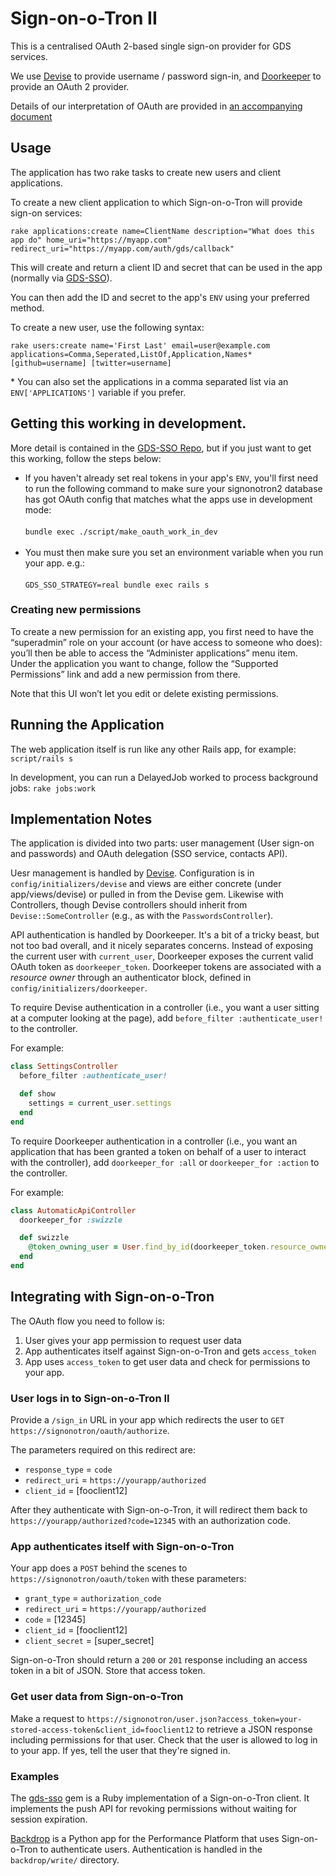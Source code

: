# Sign-on-o-Tron II

This is a centralised OAuth 2-based single sign-on provider for GDS services.

We use [Devise](https://github.com/plataformatec/devise) to provide username / password sign-in, and [Doorkeeper](https://github.com/applicake/doorkeeper/) to provide an OAuth 2 provider.

Details of our interpretation of OAuth are provided in [an accompanying document](doc/oauth.md)

## Usage

The application has two rake tasks to create new users and client applications.

To create a new client application to which Sign-on-o-Tron will provide sign-on services:

`rake applications:create name=ClientName description="What does this app do" home_uri="https://myapp.com" redirect_uri="https://myapp.com/auth/gds/callback"`

This will create and return a client ID and secret that can be used in the app (normally via [GDS-SSO](http://github.com/alphagov/gds-sso)).

You can then add the ID and secret to the app's `ENV` using your preferred method.

To create a new user, use the following syntax:

`rake users:create name='First Last' email=user@example.com applications=Comma,Seperated,ListOf,Application,Names* [github=username] [twitter=username]`

\* You can also set the applications in a comma separated list via an `ENV['APPLICATIONS']` variable if you prefer.

## Getting this working in development.

More detail is contained in the [GDS-SSO Repo](https://github.com/alphagov/gds-sso#use-in-development-mode), but if you just want to get this working, follow the steps below:

* If you haven't already set real tokens in your app's `ENV`, you'll first need to run the following command to make sure your signonotron2 database has got OAuth config that matches what the apps use in development mode: <br /><br />`bundle exec ./script/make_oauth_work_in_dev`<br /><br />
* You must then make sure you set an environment variable when you run your app. e.g.: <br /><br />`GDS_SSO_STRATEGY=real bundle exec rails s`

### Creating new permissions

To create a new permission for an existing app, you first need to have the “superadmin” role on your account (or have access to someone who does): you’ll then be able to access the “Administer applications” menu item. Under the application you want to change, follow the “Supported Permissions” link and add a new permission from there.

Note that this UI won’t let you edit or delete existing permissions.


## Running the Application

The web application itself is run like any other Rails app, for example:
`script/rails s`

In development, you can run a DelayedJob worked to process background jobs:
`rake jobs:work`


## Implementation Notes

The application is divided into two parts: user management (User sign-on and passwords) and OAuth delegation (SSO service, contacts API).

Uesr management is handled by [Devise](https://github.com/plataformatec/devise). Configuration is in `config/initializers/devise` and views are either concrete (under app/views/devise) or pulled in from the Devise gem. Likewise with Controllers, though Devise controllers should inherit from `Devise::SomeController` (e.g., as with the `PasswordsController`).

API authentication is handled by Doorkeeper. It's a bit of a tricky beast, but not too bad overall, and it nicely separates concerns. Instead of exposing the current user with `current_user`, Doorkeeper exposes the current valid OAuth token as `doorkeeper_token`. Doorkeeper tokens are associated with a *resource owner* through an authenticator block, defined in `config/initializers/doorkeeper`.

To require Devise authentication in a controller (i.e., you want a user sitting at a computer looking at the page), add `before_filter :authenticate_user!` to the controller.

For example:

```ruby
class SettingsController
  before_filter :authenticate_user!

  def show
    settings = current_user.settings
  end
end
```

To require Doorkeeper authentication in a controller (i.e., you want an application that has been granted a token on behalf of a user to interact with the controller), add `doorkeeper_for :all` or `doorkeeper_for :action` to the controller.

For example:

```ruby
class AutomaticApiController
  doorkeeper_for :swizzle

  def swizzle
    @token_owning_user = User.find_by_id(doorkeeper_token.resource_owner_id)
  end
end
```

## Integrating with Sign-on-o-Tron

The OAuth flow you need to follow is:

1. User gives your app permission to request user data
2. App authenticates itself against Sign-on-o-Tron and gets `access_token`
3. App uses `access_token` to get user data and check for permissions to your app.

### User logs in to Sign-on-o-Tron II

Provide a `/sign_in` URL in your app which redirects the user to
`GET https://signonotron/oauth/authorize`.

The parameters required on this redirect are:

* `response_type` = `code`
* `redirect_uri` = `https://yourapp/authorized`
* `client_id` = [fooclient12]

After they authenticate with Sign-on-o-Tron, it will redirect them back
to `https://yourapp/authorized?code=12345` with an authorization
code.

### App authenticates itself with Sign-on-o-Tron

Your app does a `POST` behind the scenes to `https://signonotron/oauth/token`
with these parameters:

* `grant_type` = `authorization_code`
* `redirect_uri` = `https://yourapp/authorized`
* `code` = [12345]
* `client_id` = [fooclient12]
* `client_secret` = [super_secret]

Sign-on-o-Tron should return a `200` or `201` response including an access token
in a bit of JSON. Store that access token.

### Get user data from Sign-on-o-Tron

Make a request to `https://signonotron/user.json?access_token=your-stored-access-token&client_id=fooclient12`
to retrieve a JSON response including permissions for that user.
Check that the user is allowed to log in to your app. If yes, tell the user
that they're signed in.

### Examples

The [gds-sso](https://github.com/alphagov/gds-sso) gem is a Ruby
implementation of a Sign-on-o-Tron client. It implements the push API for
revoking permissions without waiting for session expiration.

[Backdrop](https://github.com/alphagov/backdrop) is a Python app for the
Performance Platform that uses Sign-on-o-Tron to authenticate users.
Authentication is handled in the `backdrop/write/` directory.
